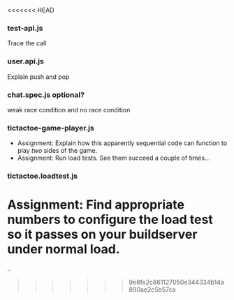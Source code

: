 <<<<<<< HEAD
### test-api.js
Trace the call
### user.api.js
Explain push and pop
### chat.spec.js optional?
weak race condition and no race condition
### tictactoe-game-player.js
* Assignment: Explain how this apparently sequential code can function to play *two* sides
  of the game.
*   Assignment: Run load tests. See them succeed a couple of times...
### tictactoe.loadtest.js
Assignment: Find appropriate numbers to configure the load test so it passes on your buildserver
under normal load.
=======
..
>>>>>>> 9e8fe2c861127050e344334b14a890ae2c5b57ca
